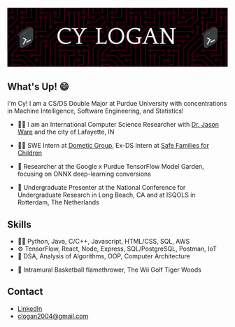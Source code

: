 ![Header](./github-header-image.png)

<!-- Main content -->
## What's Up! 😄
I'm Cy! I am a CS/DS Double Major at Purdue University with concentrations in Machine Intelligence, Software Engineering, and Statistics!

- 👨‍🏫 I am an International Computer Science Researcher with <a href="https://jasonwarephd.com/">Dr. Jason Ware</a> and the city of Lafayette, IN

- 👨‍💻 SWE Intern at <a href="https://www.dometicgroup.com/en-us">Dometic Group</a>, Ex-DS Intern at <a href = "https://safe-families.org/">Safe Families for Children</a>

- 🚀 Researcher at the Google x Purdue TensorFlow Model Garden, focusing on ONNX deep-learning conversions

- 👥 Undergraduate Presenter at the National Conference for Undergraduate Research in Long Beach, CA and at ISQOLS in Rotterdam, The Netherlands

## Skills
- 👨‍💻 Python, Java, C/C++, Javascript, HTML/CSS, SQL, AWS
- ⚙️ TensorFlow, React, Node, Express, SQL/PostgreSQL, Postman, IoT
- 💽 DSA, Analysis of Algorithms, OOP, Computer Architecture
+ 🏀 Intramural Basketball flamethrower, The Wii Golf Tiger Woods

## Contact
- <a href="https://www.linkedin.com/in/cy-logan/">LinkedIn</a>
- clogan2004@gmail.com
